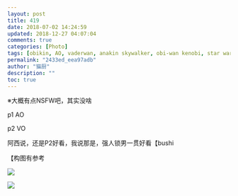 ```yaml
---
layout: post
title: 419
date: 2018-07-02 14:24:59
updated: 2018-12-27 04:07:04
comments: true
categories: [Photo]
tags: [obikin, AO, vaderwan, anakin skywalker, obi-wan kenobi, star wars]
permalink: "2433ed_eea97adb"
author: "猫厨"
description: ""
toc: true
---
```


<p>※大概有点NSFW吧，其实没啥</p> 
<p>p1 AO</p> 
<p>p2 VO</p> 
<p>阿西说，还是P2好看，我说那是，强人锁男一贯好看【bushi</p> 
<p>【构图有参考</p>

![](/img/img_cVZNdzJtQk9JV2ZTTVZZS2xXVmJUWFBwdDgyUnNqbm56dHpmd201emt4ZkVQUTJDYzhvOGFBPT0.jpg)

![](/img/img_cVZNdzJtQk9JV2ZTTVZZS2xXVmJUZlo2eVNoRUNZUlAvUzBWNXJENG55ZENoNjViNU5sSml3PT0.jpg)